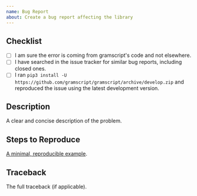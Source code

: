 ```yaml
---
name: Bug Report
about: Create a bug report affecting the library
---
```


<!-- WARNING: Ignoring this template could lead to the issue being closed as incomplete -->

## Checklist
- [ ] I am sure the error is coming from gramscript's code and not elsewhere.
- [ ] I have searched in the issue tracker for similar bug reports, including closed ones.
- [ ] I ran `pip3 install -U https://github.com/gramscript/gramscript/archive/develop.zip` and reproduced the issue using the latest development version.

## Description
A clear and concise description of the problem.

## Steps to Reproduce
[A minimal, reproducible example](https://stackoverflow.com/help/minimal-reproducible-example).

## Traceback
The full traceback (if applicable).

